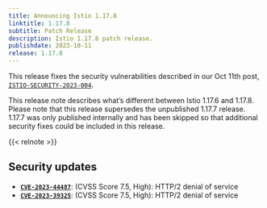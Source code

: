 ```yaml
---
title: Announcing Istio 1.17.8
linktitle: 1.17.8
subtitle: Patch Release
description: Istio 1.17.8 patch release.
publishdate: 2023-10-11
release: 1.17.8
---
```


This release fixes the security vulnerabilities described in our Oct 11th post, [`ISTIO-SECURITY-2023-004`](/pt-br/news/security/istio-security-2023-004).

This release note describes what’s different between Istio 1.17.6 and 1.17.8. Please note that this release supersedes the unpublished 1.17.7 release. 1.17.7 was only published internally and has been skipped so that additional security fixes could be included in this release.

{{< relnote >}}

## Security updates

- __[`CVE-2023-44487`](https://nvd.nist.gov/vuln/detail/CVE-2023-44487)__: (CVSS Score 7.5, High): HTTP/2 denial of service
- __[`CVE-2023-39325`](https://github.com/golang/go/issues/63417)__: (CVSS Score 7.5, High): HTTP/2 denial of service
